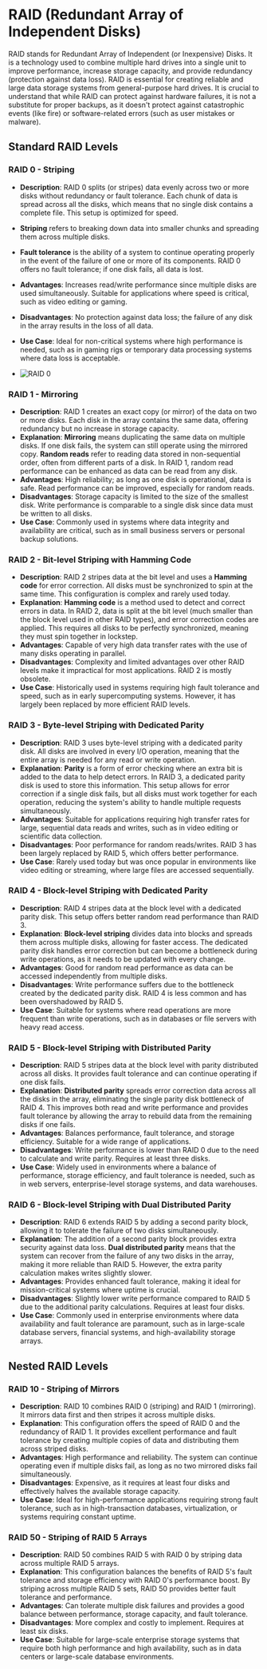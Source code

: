 # RAID (Redundant Array of Independent Disks)

RAID stands for Redundant Array of Independent (or Inexpensive) Disks. 
It is a technology used to combine multiple hard drives into a single unit to improve performance, increase storage capacity, and provide redundancy (protection against data loss). 
RAID is essential for creating reliable and large data storage systems from general-purpose hard drives. 
It is crucial to understand that while RAID can protect against hardware failures, it is not a substitute for proper backups, as it doesn't protect against catastrophic events (like fire) or software-related errors (such as user mistakes or malware).


## Standard RAID Levels

### RAID 0 - Striping
- **Description**: RAID 0 splits (or stripes) data evenly across two or more disks without redundancy or fault tolerance. Each chunk of data is spread across all the disks, which means that no single disk contains a complete file. This setup is optimized for speed.
- **Striping** refers to breaking down data into smaller chunks and spreading them across multiple disks.
- **Fault tolerance** is the ability of a system to continue operating properly in the event of the failure of one or more of its components. RAID 0 offers no fault tolerance; if one disk fails, all data is lost.
- **Advantages**: Increases read/write performance since multiple disks are used simultaneously. Suitable for applications where speed is critical, such as video editing or gaming.
- **Disadvantages**: No protection against data loss; the failure of any disk in the array results in the loss of all data.
- **Use Case**: Ideal for non-critical systems where high performance is needed, such as in gaming rigs or temporary data processing systems where data loss is acceptable.

- ![RAID 0](https://upload.wikimedia.org/wikipedia/commons/thumb/9/9b/RAID_0.svg/150px-RAID_0.svg.png)
  

### RAID 1 - Mirroring
- **Description**: RAID 1 creates an exact copy (or mirror) of the data on two or more disks. Each disk in the array contains the same data, offering redundancy but no increase in storage capacity.
- **Explanation**: **Mirroring** means duplicating the same data on multiple disks. If one disk fails, the system can still operate using the mirrored copy. **Random reads** refer to reading data stored in non-sequential order, often from different parts of a disk. In RAID 1, random read performance can be enhanced as data can be read from any disk.
- **Advantages**: High reliability; as long as one disk is operational, data is safe. Read performance can be improved, especially for random reads.
- **Disadvantages**: Storage capacity is limited to the size of the smallest disk. Write performance is comparable to a single disk since data must be written to all disks.
- **Use Case**: Commonly used in systems where data integrity and availability are critical, such as in small business servers or personal backup solutions.

### RAID 2 - Bit-level Striping with Hamming Code
- **Description**: RAID 2 stripes data at the bit level and uses a **Hamming code** for error correction. All disks must be synchronized to spin at the same time. This configuration is complex and rarely used today.
- **Explanation**: **Hamming code** is a method used to detect and correct errors in data. In RAID 2, data is split at the bit level (much smaller than the block level used in other RAID types), and error correction codes are applied. This requires all disks to be perfectly synchronized, meaning they must spin together in lockstep.
- **Advantages**: Capable of very high data transfer rates with the use of many disks operating in parallel.
- **Disadvantages**: Complexity and limited advantages over other RAID levels make it impractical for most applications. RAID 2 is mostly obsolete.
- **Use Case**: Historically used in systems requiring high fault tolerance and speed, such as in early supercomputing systems. However, it has largely been replaced by more efficient RAID levels.

### RAID 3 - Byte-level Striping with Dedicated Parity
- **Description**: RAID 3 uses byte-level striping with a dedicated parity disk. All disks are involved in every I/O operation, meaning that the entire array is needed for any read or write operation.
- **Explanation**: **Parity** is a form of error checking where an extra bit is added to the data to help detect errors. In RAID 3, a dedicated parity disk is used to store this information. This setup allows for error correction if a single disk fails, but all disks must work together for each operation, reducing the system's ability to handle multiple requests simultaneously.
- **Advantages**: Suitable for applications requiring high transfer rates for large, sequential data reads and writes, such as in video editing or scientific data collection.
- **Disadvantages**: Poor performance for random reads/writes. RAID 3 has been largely replaced by RAID 5, which offers better performance.
- **Use Case**: Rarely used today but was once popular in environments like video editing or streaming, where large files are accessed sequentially.

### RAID 4 - Block-level Striping with Dedicated Parity
- **Description**: RAID 4 stripes data at the block level with a dedicated parity disk. This setup offers better random read performance than RAID 3.
- **Explanation**: **Block-level striping** divides data into blocks and spreads them across multiple disks, allowing for faster access. The dedicated parity disk handles error correction but can become a bottleneck during write operations, as it needs to be updated with every change.
- **Advantages**: Good for random read performance as data can be accessed independently from multiple disks.
- **Disadvantages**: Write performance suffers due to the bottleneck created by the dedicated parity disk. RAID 4 is less common and has been overshadowed by RAID 5.
- **Use Case**: Suitable for systems where read operations are more frequent than write operations, such as in databases or file servers with heavy read access.

### RAID 5 - Block-level Striping with Distributed Parity
- **Description**: RAID 5 stripes data at the block level with parity distributed across all disks. It provides fault tolerance and can continue operating if one disk fails.
- **Explanation**: **Distributed parity** spreads error correction data across all the disks in the array, eliminating the single parity disk bottleneck of RAID 4. This improves both read and write performance and provides fault tolerance by allowing the array to rebuild data from the remaining disks if one fails.
- **Advantages**: Balances performance, fault tolerance, and storage efficiency. Suitable for a wide range of applications.
- **Disadvantages**: Write performance is lower than RAID 0 due to the need to calculate and write parity. Requires at least three disks.
- **Use Case**: Widely used in environments where a balance of performance, storage efficiency, and fault tolerance is needed, such as in web servers, enterprise-level storage systems, and data warehouses.

### RAID 6 - Block-level Striping with Dual Distributed Parity
- **Description**: RAID 6 extends RAID 5 by adding a second parity block, allowing it to tolerate the failure of two disks simultaneously.
- **Explanation**: The addition of a second parity block provides extra security against data loss. **Dual distributed parity** means that the system can recover from the failure of any two disks in the array, making it more reliable than RAID 5. However, the extra parity calculation makes writes slightly slower.
- **Advantages**: Provides enhanced fault tolerance, making it ideal for mission-critical systems where uptime is crucial.
- **Disadvantages**: Slightly lower write performance compared to RAID 5 due to the additional parity calculations. Requires at least four disks.
- **Use Case**: Commonly used in enterprise environments where data availability and fault tolerance are paramount, such as in large-scale database servers, financial systems, and high-availability storage arrays.

## Nested RAID Levels

### RAID 10 - Striping of Mirrors
- **Description**: RAID 10 combines RAID 0 (striping) and RAID 1 (mirroring). It mirrors data first and then stripes it across multiple disks.
- **Explanation**: This configuration offers the speed of RAID 0 and the redundancy of RAID 1. It provides excellent performance and fault tolerance by creating multiple copies of data and distributing them across striped disks.
- **Advantages**: High performance and reliability. The system can continue operating even if multiple disks fail, as long as no two mirrored disks fail simultaneously.
- **Disadvantages**: Expensive, as it requires at least four disks and effectively halves the available storage capacity.
- **Use Case**: Ideal for high-performance applications requiring strong fault tolerance, such as in high-transaction databases, virtualization, or systems requiring constant uptime.

### RAID 50 - Striping of RAID 5 Arrays
- **Description**: RAID 50 combines RAID 5 with RAID 0 by striping data across multiple RAID 5 arrays.
- **Explanation**: This configuration balances the benefits of RAID 5's fault tolerance and storage efficiency with RAID 0's performance boost. By striping across multiple RAID 5 sets, RAID 50 provides better fault tolerance and performance.
- **Advantages**: Can tolerate multiple disk failures and provides a good balance between performance, storage capacity, and fault tolerance.
- **Disadvantages**: More complex and costly to implement. Requires at least six disks.
- **Use Case**: Suitable for large-scale enterprise storage systems that require both high performance and high availability, such as in data centers or large-scale database environments.
